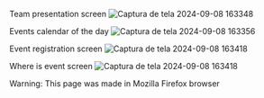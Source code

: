 Team presentation screen
![Captura de tela 2024-09-08 163348](https://github.com/user-attachments/assets/9a3dcbe7-23d5-453a-9c53-9787fb5fa13f)

Events calendar of the day
![Captura de tela 2024-09-08 163356](https://github.com/user-attachments/assets/51a7ceb4-adde-4a40-aa87-ec534f2be6a5)

Event registration screen
![Captura de tela 2024-09-08 163418](https://github.com/user-attachments/assets/7adcd3f1-9774-4824-bc0f-251e44c46783)

Where is event screen
![Captura de tela 2024-09-08 163418](https://github.com/user-attachments/assets/4a6d25f7-f4bc-43be-a04d-aca08095f0d4)

Warning: This page was made in Mozilla Firefox browser
